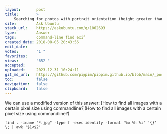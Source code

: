 ```yaml
---
layout:       post
title:        >
    Searching for photos with portrait orientation (height greater than width) with `find` and `exif`
site:         Ask Ubuntu
stack_url:    https://askubuntu.com/q/1062693
type:         Answer
tags:         command-line find exif
created_date: 2018-08-05 20:43:56
edit_date:    
votes:        "1 "
favorites:    
views:        "652 "
accepted:     
uploaded:     2023-12-31 10:24:11
git_md_url:   https://github.com/pippim/pippim.github.io/blob/main/_posts/2018/2018-08-05-Searching-for-photos-with-portrait-orientation-_height-greater-than-width_-with-_find_-and-_exif_.md
toc:          false
navigation:   false
clipboard:    false
---
```


We can use a modified version of this answer: [How to find all images with a certain pixel size using commandline?](How to find all images with a certain pixel size using commandline?)

``` 
find . -iname "*.jpg" -type f -exec identify -format '%w %h %i' '{}' \; | awk '$1<$2'
```
